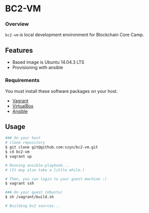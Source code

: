 # BC2-VM

### Overview
`bc2-vm` is local development environment for Blockchain Core Camp.

## Features

- Based image is Ubuntu 14.04.3 LTS
- Provisioning with ansible

### Requirements

You must install these software packages on your host.

- [Vagrant](https://www.vagrantup.com/)
- [VirtualBox](https://www.virtualbox.org/)
- [Ansible](https://www.ansible.com/)

## Usage

```bash
### On your host
# clone repository
$ git clone git@github.com:szyn/bc2-vm.git
$ cd bc2-vm
$ vagrant up

# Running ansible-playbook...
# (It may also take a little while.)

# Then, you can login to your guest machine :)
$ vagrant ssh

### On your guest (Ubuntu)
$ sh /vagrant/build.sh

# Building bc2 sources...
```
